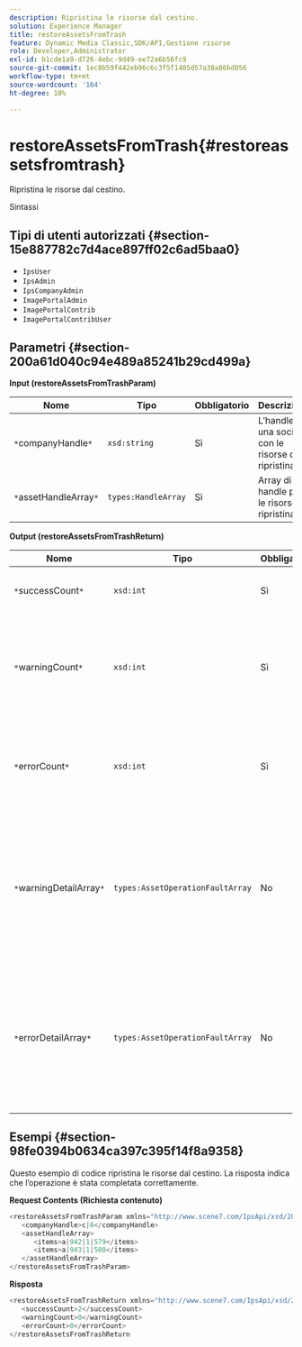 ```yaml
---
description: Ripristina le risorse dal cestino.
solution: Experience Manager
title: restoreAssetsFromTrash
feature: Dynamic Media Classic,SDK/API,Gestione risorse
role: Developer,Administrator
exl-id: b1cde1a9-d726-4ebc-9d49-ee72a6b56fc9
source-git-commit: 1ec8b59f442eb96c6c3f5f1405d57a38a86bd056
workflow-type: tm+mt
source-wordcount: '164'
ht-degree: 10%

---
```


# restoreAssetsFromTrash{#restoreassetsfromtrash}

Ripristina le risorse dal cestino.

Sintassi

## Tipi di utenti autorizzati {#section-15e887782c7d4ace897ff02c6ad5baa0}

* `IpsUser`
* `IpsAdmin`
* `IpsCompanyAdmin`
* `ImagePortalAdmin`
* `ImagePortalContrib`
* `ImagePortalContribUser`

## Parametri {#section-200a61d040c94e489a85241b29cd499a}

**Input (restoreAssetsFromTrashParam)**

| Nome | Tipo | Obbligatorio | Descrizione |
|---|---|---|---|
| `*`companyHandle`*` | `xsd:string` | Sì | L’handle di una società con le risorse da ripristinare. |
| `*`assetHandleArray`*` | `types:HandleArray` | Sì | Array di handle per le risorse da ripristinare. |

**Output (restoreAssetsFromTrashReturn)**

| Nome | Tipo | Obbligatorio | Descrizione |
|---|---|---|---|
| `*`successCount`*` | `xsd:int` | Sì | Numero di risorse rimosse dal cestino. |
| `*`warningCount`*` | `xsd:int` | Sì | Numero di avvisi generati quando l’operazione tentava di ripristinare le risorse dal cestino. |
| `*`errorCount`*` | `xsd:int` | Sì | Numero di errori generati durante il tentativo di ripristinare le risorse dal cestino. |
| `*`warningDetailArray`*` | `types:AssetOperationFaultArray` | No | Array di dettagli associati alle risorse che hanno generato avvisi quando l’operazione tentava di ripristinare le risorse dal cestino. |
| `*`errorDetailArray`*` | `types:AssetOperationFaultArray` | No | Array di dettagli associati alle risorse che hanno generato errori quando l’operazione tentava di ripristinare le risorse dal cestino. |

## Esempi {#section-98fe0394b0634ca397c395f14f8a9358}

Questo esempio di codice ripristina le risorse dal cestino. La risposta indica che l’operazione è stata completata correttamente.

**Request Contents (Richiesta contenuto)**

```java
<restoreAssetsFromTrashParam xmlns="http://www.scene7.com/IpsApi/xsd/2008-01-15">
   <companyHandle>c|6</companyHandle>
   <assetHandleArray>
      <items>a|942|1|579</items>
      <items>a|943|1|580</items>
   </assetHandleArray>
</restoreAssetsFromTrashParam>
```

**Risposta**

```java
<restoreAssetsFromTrashReturn xmlns="http://www.scene7.com/IpsApi/xsd/2008-01-15">
   <successCount>2</successCount>
   <warningCount>0</warningCount>
   <errorCount>0</errorCount>
</restoreAssetsFromTrashReturn
```
